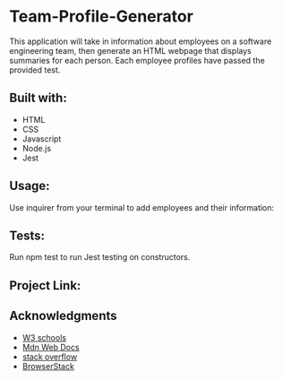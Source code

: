 # Team-Profile-Generator

This application will take in information about employees on a software engineering team, then generate an HTML webpage that displays summaries for each person. Each employee profiles have passed the provided test.

## Built with:
* HTML
* CSS
* Javascript
* Node.js
* Jest

## Usage:
Use inquirer from your terminal to add employees and their information:

## Tests:
Run npm test to run Jest testing on constructors.

## Project Link:

## Acknowledgments
* [W3 schools](https://www.w3schools.com)
* [Mdn Web Docs](https://developer.mozilla.org/en-US/docs/Web/JavaScript)
* [stack overflow](https://stackoverflow.com/)
* [BrowserStack](https://www.browserstack.com/guide/unit-testing-for-nodejs-using-jest)
